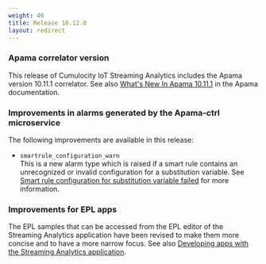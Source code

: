 ```yaml
---
weight: 40
title: Release 10.12.0
layout: redirect
---
```


### Apama correlator version

This release of Cumulocity IoT Streaming Analytics includes the Apama version 10.11.1 correlator. 
See also [What's New In Apama 10.11.1](https://documentation.softwareag.com/apama/v10-11/apama10-11/apama-webhelp/index.html#page/apama-webhelp%2Fco-WhaNewInApa_10111_top.html) 
in the Apama documentation.

### Improvements in alarms generated by the Apama-ctrl microservice

The following improvements are available in this release:

- `smartrule_configuration_warn`<br>
  This is a new alarm type which is raised if a smart rule contains an unrecognized or invalid configuration for a substitution variable.
  See [Smart rule configuration for substitution variable failed](https://cumulocity.com/guides/apama/troubleshooting/#smartrule_configuration_warn) for more information.

### Improvements for EPL apps

The EPL samples that can be accessed from the EPL editor of the Streaming Analytics application have been revised 
to make them more concise and to have a more narrow focus.
See also [Developing apps with the Streaming Analytics application](https://cumulocity.com/guides/apama/analytics-introduction/#apama-epl-apps).

